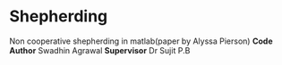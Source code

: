 # Shepherding
Non cooperative shepherding in matlab(paper by Alyssa Pierson)
**Code Author**
Swadhin Agrawal
**Supervisor**
Dr Sujit P.B
